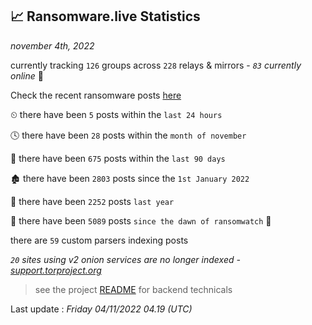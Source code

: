 
## 📈 Ransomware.live Statistics
_november 4th, 2022_

currently tracking `126` groups across `228` relays & mirrors - _`83` currently online_ 📡

Check the recent ransomware posts [here](https://www.ransomware.live/#/recentposts)


⏲ there have been `5` posts within the `last 24 hours`

🕓 there have been `28` posts within the `month of november`

📅 there have been `675` posts within the `last 90 days`

🏚 there have been `2803` posts since the `1st January 2022`

🚀 there have been `2252` posts `last year`

🦕 there have been `5089` posts `since the dawn of ransomwatch` 🐣

there are `59` custom parsers indexing posts

_`20` sites using v2 onion services are no longer indexed - [support.torproject.org](https://support.torproject.org/onionservices/v2-deprecation/)_

> see the project [README](https://github.com/jmousqueton/ransomwatch#readme) for backend technicals



Last update : _Friday 04/11/2022 04.19 (UTC)_

